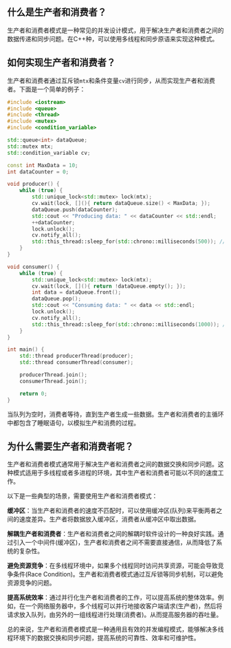 ## 什么是生产者和消费者？

生产者和消费者模式是一种常见的并发设计模式，用于解决生产者和消费者之间的数据传递和同步问题。在C++种，可以使用多线程和同步原语来实现这种模式。

## 如何实现生产者和消费者？

生产者和消费者通过互斥锁`mtx`和条件变量`cv`进行同步，从而实现生产者和消费者。下面是一个简单的例子：

```c++
#include <iostream>
#include <queue>
#include <thread>
#include <mutex>
#include <condition_variable>

std::queue<int> dataQueue;
std::mutex mtx;
std::condition_variable cv;

const int MaxData = 10;
int dataCounter = 0;

void producer() {
    while (true) {
        std::unique_lock<std::mutex> lock(mtx);
        cv.wait(lock, [](){ return dataQueue.size() < MaxData; });
        dataQueue.push(dataCounter);
        std::cout << "Producing data: " << dataCounter << std::endl;
        ++dataCounter;
        lock.unlock();
        cv.notify_all();
        std::this_thread::sleep_for(std::chrono::milliseconds(500)); // 生产者休眠一段时间
    }
}

void consumer() {
    while (true) {
        std::unique_lock<std::mutex> lock(mtx);
        cv.wait(lock, [](){ return !dataQueue.empty(); });
        int data = dataQueue.front();
        dataQueue.pop();
        std::cout << "Consuming data: " << data << std::endl;
        lock.unlock();
        cv.notify_all();
        std::this_thread::sleep_for(std::chrono::milliseconds(1000)); // 消费者休眠一段时间
    }
}

int main() {
    std::thread producerThread(producer);
    std::thread consumerThread(consumer);

    producerThread.join();
    consumerThread.join();

    return 0;
}
```

当队列为空时，消费者等待，直到生产者生成一些数据。生产者和消费者的主循环中都包含了睡眠语句，以模拟生产和消费的过程。

## 为什么需要生产者和消费者呢？

生产者和消费者模式通常用于解决生产者和消费者之间的数据交换和同步问题。这种模式适用于多线程或者多进程的环境，其中生产者和消费者可能以不同的速度工作。

以下是一些典型的场景，需要使用生产者和消费者模式：

**缓冲区**：当生产者和消费者的速度不匹配时，可以使用缓冲区(队列)来平衡两者之间的速度差异。生产者将数据放入缓冲区，消费者从缓冲区中取出数据。

**解耦生产者和消费者**：生产者和消费者之间的解耦时软件设计的一种良好实践。通过引入一个中间件(缓冲区)，生产者和消费者之间不需要直接通信，从而降低了系统的复杂性。

**避免资源竞争**：在多线程环境中，如果多个线程同时访问共享资源，可能会导致竞争条件(Race Condition)。生产者和消费者模式通过互斥锁等同步机制，可以避免资源竞争的问题。

**提高系统效率**：通过并行化生产者和消费者的工作，可以提高系统的整体效率。例如，在一个网络服务器中，多个线程可以并行地接收客户端请求(生产者)，然后将请求放入队列，由另外的一组线程进行处理(消费者)。从而提高服务器的吞吐量。

总的来说，生产者和消费者模式是一种通用且有效的并发编程模式，能够解决多线程环境下的数据交换和同步问题，提高系统的可靠性、效率和可维护性。